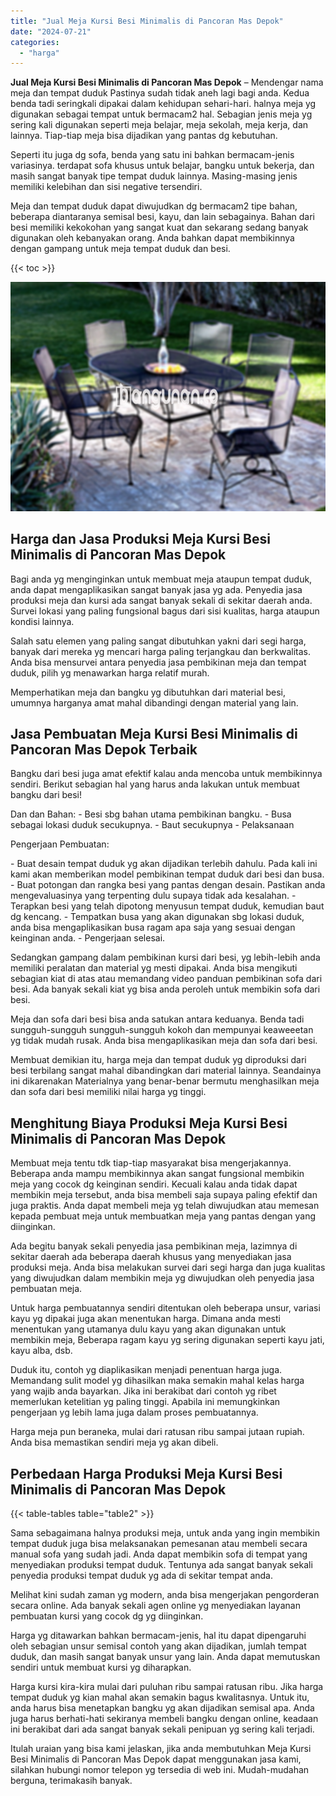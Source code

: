 ```yaml
---
title: "Jual Meja Kursi Besi Minimalis di Pancoran Mas Depok"
date: "2024-07-21"
categories: 
  - "harga"
---
```


**Jual Meja Kursi Besi Minimalis di Pancoran Mas Depok** – Mendengar nama meja dan tempat duduk Pastinya sudah tidak aneh lagi bagi anda. Kedua benda tadi seringkali dipakai dalam kehidupan sehari-hari. halnya meja yg digunakan sebagai tempat untuk bermacam2 hal. Sebagian jenis meja yg sering kali digunakan seperti meja belajar, meja sekolah, meja kerja, dan lainnya. Tiap-tiap meja bisa dijadikan yang pantas dg kebutuhan.

Seperti itu juga dg sofa, benda yang satu ini bahkan bermacam-jenis variasinya. terdapat sofa khusus untuk belajar, bangku untuk bekerja, dan masih sangat banyak tipe tempat duduk lainnya. Masing-masing jenis memiliki kelebihan dan sisi negative tersendiri.

Meja dan tempat duduk dapat diwujudkan dg bermacam2 tipe bahan, beberapa diantaranya semisal besi, kayu, dan lain sebagainya. Bahan dari besi memiliki kekokohan yang sangat kuat dan sekarang sedang banyak digunakan oleh kebanyakan orang. Anda bahkan dapat membikinnya dengan gampang untuk meja tempat duduk dan besi.

{{< toc >}}

![Jual Meja Kursi Besi Minimalis di Pancoran Mas Depok](/images/jual-meja-besi-murah12.png)

## Harga dan Jasa Produksi Meja Kursi Besi Minimalis di Pancoran Mas Depok

Bagi anda yg menginginkan untuk membuat meja ataupun tempat duduk, anda dapat mengaplikasikan sangat banyak jasa yg ada. Penyedia jasa produksi meja dan kursi ada sangat banyak sekali di sekitar daerah anda. Survei lokasi yang paling fungsional bagus dari sisi kualitas, harga ataupun kondisi lainnya.

Salah satu elemen yang paling sangat dibutuhkan yakni dari segi harga, banyak dari mereka yg mencari harga paling terjangkau dan berkwalitas. Anda bisa mensurvei antara penyedia jasa pembikinan meja dan tempat duduk, pilih yg menawarkan harga relatif murah.

Memperhatikan meja dan bangku yg dibutuhkan dari material besi, umumnya harganya amat mahal dibandingi dengan material yang lain.

## Jasa Pembuatan Meja Kursi Besi Minimalis di Pancoran Mas Depok Terbaik

Bangku dari besi juga amat efektif kalau anda mencoba untuk membikinnya sendiri. Berikut sebagian hal yang harus anda lakukan untuk membuat bangku dari besi!

Dan dan Bahan: - Besi sbg bahan utama pembikinan bangku. - Busa sebagai lokasi duduk secukupnya. - Baut secukupnya - Pelaksanaan

Pengerjaan Pembuatan:

\- Buat desain tempat duduk yg akan dijadikan terlebih dahulu. Pada kali ini kami akan memberikan model pembikinan tempat duduk dari besi dan busa. - Buat potongan dan rangka besi yang pantas dengan desain. Pastikan anda mengevaluasinya yang terpenting dulu supaya tidak ada kesalahan. - Terapkan besi yang telah dipotong menyusun tempat duduk, kemudian baut dg kencang. - Tempatkan busa yang akan digunakan sbg lokasi duduk, anda bisa mengaplikasikan busa ragam apa saja yang sesuai dengan keinginan anda. - Pengerjaan selesai.

Sedangkan gampang dalam pembikinan kursi dari besi, yg lebih-lebih anda memiliki peralatan dan material yg mesti dipakai. Anda bisa mengikuti sebagian kiat di atas atau memandang video panduan pembikinan sofa dari besi. Ada banyak sekali kiat yg bisa anda peroleh untuk membikin sofa dari besi.

Meja dan sofa dari besi bisa anda satukan antara keduanya. Benda tadi sungguh-sungguh sungguh-sungguh kokoh dan mempunyai keaweeetan yg tidak mudah rusak. Anda bisa mengaplikasikan meja dan sofa dari besi.

Membuat demikian itu, harga meja dan tempat duduk yg diproduksi dari besi terbilang sangat mahal dibandingkan dari material lainnya. Seandainya ini dikarenakan Materialnya yang benar-benar bermutu menghasilkan meja dan sofa dari besi memiliki nilai harga yg tinggi.

## Menghitung Biaya Produksi Meja Kursi Besi Minimalis di Pancoran Mas Depok

Membuat meja tentu tdk tiap-tiap masyarakat bisa mengerjakannya. Beberapa anda mampu membikinnya akan sangat fungsional membikin meja yang cocok dg keinginan sendiri. Kecuali kalau anda tidak dapat membikin meja tersebut, anda bisa membeli saja supaya paling efektif dan juga praktis. Anda dapat membeli meja yg telah diwujudkan atau memesan kepada pembuat meja untuk membuatkan meja yang pantas dengan yang diinginkan.

Ada begitu banyak sekali penyedia jasa pembikinan meja, lazimnya di sekitar daerah ada beberapa daerah khusus yang menyediakan jasa produksi meja. Anda bisa melakukan survei dari segi harga dan juga kualitas yang diwujudkan dalam membikin meja yg diwujudkan oleh penyedia jasa pembuatan meja.

Untuk harga pembuatannya sendiri ditentukan oleh beberapa unsur, variasi kayu yg dipakai juga akan menentukan harga. Dimana anda mesti menentukan yang utamanya dulu kayu yang akan digunakan untuk membikin meja, Beberapa ragam kayu yg sering digunakan seperti kayu jati, kayu alba, dsb.

Duduk itu, contoh yg diaplikasikan menjadi penentuan harga juga. Memandang sulit model yg dihasilkan maka semakin mahal kelas harga yang wajib anda bayarkan. Jika ini berakibat dari contoh yg ribet memerlukan ketelitian yg paling tinggi. Apabila ini memungkinkan pengerjaan yg lebih lama juga dalam proses pembuatannya.

Harga meja pun beraneka, mulai dari ratusan ribu sampai jutaan rupiah. Anda bisa memastikan sendiri meja yg akan dibeli.

## Perbedaan Harga Produksi Meja Kursi Besi Minimalis di Pancoran Mas Depok

{{< table-tables table="table2" >}}

Sama sebagaimana halnya produksi meja, untuk anda yang ingin membikin tempat duduk juga bisa melaksanakan pemesanan atau membeli secara manual sofa yang sudah jadi. Anda dapat membikin sofa di tempat yang menyediakan produksi tempat duduk. Tentunya ada sangat banyak sekali penyedia produksi tempat duduk yg ada di sekitar tempat anda.

Melihat kini sudah zaman yg modern, anda bisa mengerjakan pengorderan secara online. Ada banyak sekali agen online yg menyediakan layanan pembuatan kursi yang cocok dg yg diinginkan.

Harga yg ditawarkan bahkan bermacam-jenis, hal itu dapat dipengaruhi oleh sebagian unsur semisal contoh yang akan dijadikan, jumlah tempat duduk, dan masih sangat banyak unsur yang lain. Anda dapat memutuskan sendiri untuk membuat kursi yg diharapkan.

Harga kursi kira-kira mulai dari puluhan ribu sampai ratusan ribu. Jika harga tempat duduk yg kian mahal akan semakin bagus kwalitasnya. Untuk itu, anda harus bisa menetapkan bangku yg akan dijadikan semisal apa. Anda juga harus berhati-hati sekiranya membeli bangku dengan online, keadaan ini berakibat dari ada sangat banyak sekali penipuan yg sering kali terjadi.

Itulah uraian yang bisa kami jelaskan, jika anda membutuhkan Meja Kursi Besi Minimalis di Pancoran Mas Depok dapat menggunakan jasa kami, silahkan hubungi nomor telepon yg tersedia di web ini. Mudah-mudahan berguna, terimakasih banyak.
